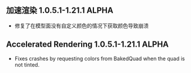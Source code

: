 ## 加速渲染 1.0.5.1-1.21.1 ALPHA
- 修复了在模型面没有自定义颜色的情况下获取颜色导致崩溃

## Accelerated Rendering 1.0.5.1-1.21.1 ALPHA
- Fixes crashes by requesting colors from BakedQuad when the quad is not tinted.